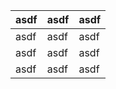| asdf | asdf | asdf
| ---- | ---- | ----
| asdf | asdf | asdf
| asdf | asdf | asdf
| asdf | asdf | asdf